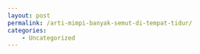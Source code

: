 ```yaml
---
layout: post
permalink: /arti-mimpi-banyak-semut-di-tempat-tidur/
categories:
    - Uncategorized
---
```


